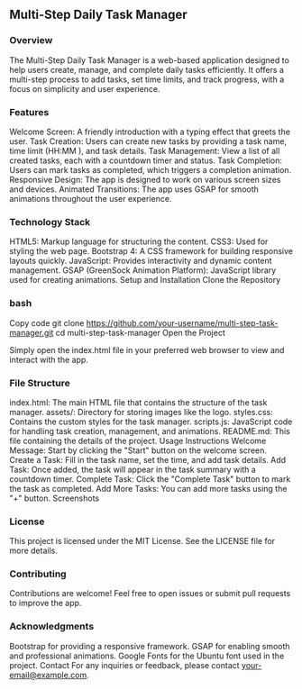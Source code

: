 ## Multi-Step Daily Task Manager
### Overview
The Multi-Step Daily Task Manager is a web-based application designed to help users create, manage, and complete daily tasks efficiently. It offers a multi-step process to add tasks, set time limits, and track progress, with a focus on simplicity and user experience.

### Features
Welcome Screen: A friendly introduction with a typing effect that greets the user.
Task Creation: Users can create new tasks by providing a task name, time limit (HH:MM
), and task details.
Task Management: View a list of all created tasks, each with a countdown timer and status.
Task Completion: Users can mark tasks as completed, which triggers a completion animation.
Responsive Design: The app is designed to work on various screen sizes and devices.
Animated Transitions: The app uses GSAP for smooth animations throughout the user experience.
### Technology Stack
HTML5: Markup language for structuring the content.
CSS3: Used for styling the web page.
Bootstrap 4: A CSS framework for building responsive layouts quickly.
JavaScript: Provides interactivity and dynamic content management.
GSAP (GreenSock Animation Platform): JavaScript library used for creating animations.
Setup and Installation
Clone the Repository

### bash
Copy code
git clone https://github.com/your-username/multi-step-task-manager.git
cd multi-step-task-manager
Open the Project

Simply open the index.html file in your preferred web browser to view and interact with the app.
### File Structure
index.html: The main HTML file that contains the structure of the task manager.
assets/: Directory for storing images like the logo.
styles.css: Contains the custom styles for the task manager.
scripts.js: JavaScript code for handling task creation, management, and animations.
README.md: This file containing the details of the project.
Usage Instructions
Welcome Message: Start by clicking the "Start" button on the welcome screen.
Create a Task: Fill in the task name, set the time, and add task details.
Add Task: Once added, the task will appear in the task summary with a countdown timer.
Complete Task: Click the "Complete Task" button to mark the task as completed.
Add More Tasks: You can add more tasks using the "+" button.
Screenshots

### License
This project is licensed under the MIT License. See the LICENSE file for more details.

### Contributing
Contributions are welcome! Feel free to open issues or submit pull requests to improve the app.

### Acknowledgments
Bootstrap for providing a responsive framework.
GSAP for enabling smooth and professional animations.
Google Fonts for the Ubuntu font used in the project.
Contact
For any inquiries or feedback, please contact your-email@example.com.

